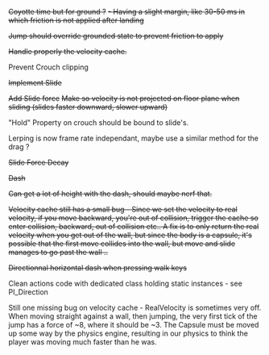 ~~Coyotte time but for ground ?~~
    ~~- Having a slight margin, like 30-50 ms in which friction is not applied after landing~~

~~Jump should override grounded state to prevent friction to apply~~

~~Handle properly the velocity cache.~~

Prevent Crouch clipping

~~Implement Slide~~

~~Add Slide force~~
~~Make so velocity is not projected on floor plane when sliding (slides faster downward, slower upward)~~

"Hold" Property on crouch should be bound to slide's.

Lerping is now frame rate independant, maybe use a similar method for the drag ?

~~Slide Force Decay~~

~~Dash~~

~~Can get a lot of height with the dash, should maybe nerf that.~~

~~Velocity cache still has a small bug - Since we set the velocity to real velocity, if you move backward, you're out of collision, trigger the cache so enter collision, backward, out of collision etc.. A fix is to only return the real velocity when you get out of the wall, but since the body is a capsule, it's possible that the first move collides into the wall, but move and slide manages to go past the wall ..~~

~~Directionnal horizontal dash when pressing walk keys~~

Clean actions code with dedicated class holding static instances - see PI_Direction

Still one missing bug on velocity cache -
RealVelocity is sometimes very off. When moving straight against a wall, then jumping, the very first tick of the jump has a force of ~8, where it should be ~3. The Capsule must be moved up some way by the physics engine, resulting in our physics to think the player was moving much faster than he was.